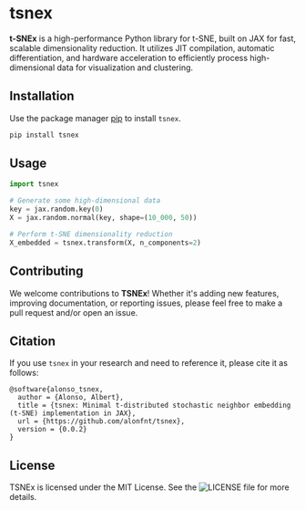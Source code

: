 # tsnex

**t-SNEx** is a high-performance Python library for t-SNE, built on JAX for fast, scalable dimensionality reduction.
It utilizes JIT compilation, automatic differentiation, and hardware acceleration to efficiently process high-dimensional data for visualization and clustering.

## Installation
Use the package manager [pip](https://pypi.org/project/tsnex/) to install `tsnex`.
```bash
pip install tsnex
```

## Usage
```python
import tsnex

# Generate some high-dimensional data
key = jax.random.key(0)
X = jax.random.normal(key, shape=(10_000, 50))

# Perform t-SNE dimensionality reduction
X_embedded = tsnex.transform(X, n_components=2)
```

## Contributing
We welcome contributions to **TSNEx**! Whether it's adding new features, improving documentation, or reporting issues, please feel free to make a pull request and/or open an issue.

## Citation
If you use `tsnex` in your research and need to reference it, please cite it as follows:
```
@software{alonso_tsnex,
  author = {Alonso, Albert},
  title = {tsnex: Minimal t-distributed stochastic neighbor embedding (t-SNE) implementation in JAX},
  url = {https://github.com/alonfnt/tsnex},
  version = {0.0.2}
}
```

## License
TSNEx is licensed under the MIT License. See the ![LICENSE](LICENSE) file for more details.

